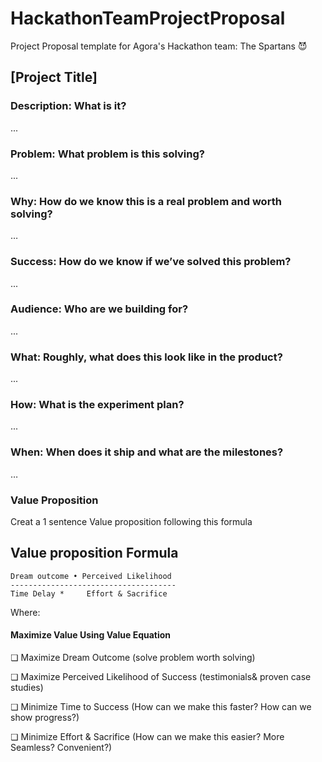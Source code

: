 # HackathonTeamProjectProposal
Project Proposal template for Agora's Hackathon team: The Spartans 😈 

## [Project Title]

### Description: What is it?
...

### Problem: What problem is this solving?
...

### Why: How do we know this is a real problem and worth solving?
…

### Success: How do we know if we’ve solved this problem?
...

### Audience: Who are we building for?
...

### What: Roughly, what does this look like in the product?
...

### How: What is the experiment plan?
...

### When: When does it ship and what are the milestones?
…

### Value Proposition
Creat a 1 sentence Value proposition following this formula







## Value proposition Formula
```
Dream outcome • Perceived Likelihood
-------------------------------------
Time Delay *     Effort & Sacrifice
```

Where:

#### Maximize Value Using Value Equation
❏ Maximize Dream Outcome (solve problem worth solving)

❏ Maximize Perceived Likelihood of Success (testimonials& proven case studies)

❏ Minimize Time to Success (How can we make this faster? How can we show progress?)

❏ Minimize Effort & Sacrifice (How can we make this easier? More Seamless? Convenient?)


